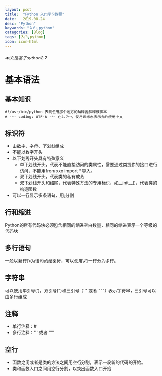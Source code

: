 ```yaml
---
layout: post
title:  "Python 入门学习教程"
date:   2019-08-24
desc: "Python"
keywords: "入门,python"
categories: [Blog]
tags: [入门,python]
icon: icon-html
---
```


###### 本文是基于python2.7

# 基本语法

## 基本知识
```play
#!/usr/bin/python 表明使用那个地方的解释器解释该脚本
# -*- coding: UTF-8 -*- 在2.7中，使用该标志表示允许使用中文
```

## 标识符
- 由数字、字母、下划线组成
- 不能以数字开头
- 以下划线开头具有特殊意义
    - 单下划线开头，代表不能直接访问的类属性，需要通过类提供的接口进行访问，不能用from xxx import * 导入。
    - 双下划线开头，代表类的私有成员
    - 双下划线开头和结尾，代表特殊方法的专用标识，如__init__()，代表类的构造函数
- 可以一行显示多条语句，用;分割

## 行和缩进
Python的所有代码块必须包含相同的缩进空白数量，相同的缩进表示一个等级的代码块

## 多行语句
一般以新行作为语句的结束符，可以使用\将一行分为多行。

## 字符串
可以使用单引号(')，双引号(")和三引号（''' 或者 """）表示字符串，三引号可以由多行组成

## 注释
- 单行注释：#
- 多行注释：''' 或者 """

## 空行
- 函数之间或者是类的方法之间用空行分割，表示一段新的代码的开始。
- 类和函数入口之间用空行分割，以突出函数入口开始




